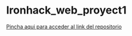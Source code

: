 # Ironhack_web_proyect1

[Pincha aqui para acceder al link del repositorio](https://github.com/rnoguer22/Ironhack_web_proyect1.git)

